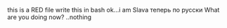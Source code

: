 this is a RED file
write this in bash
ok...i am Slava
теперь по русски
What are you doing now?
..nothing
